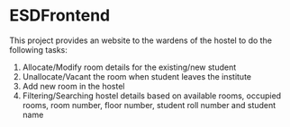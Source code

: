 # ESDFrontend

This project provides an website to the wardens of the hostel to do the following tasks:
1. Allocate/Modify room details for the existing/new student 
2. Unallocate/Vacant the room when student leaves the institute 
3. Add new room in the hostel
4. Filtering/Searching hostel details based on available rooms, occupied rooms, room number, floor number, student roll number and student name 
